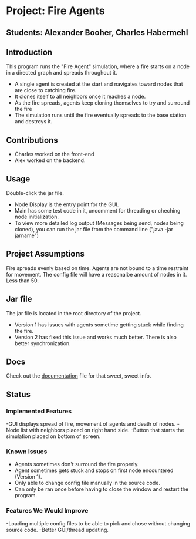 # Project: Fire Agents
## Students:  Alexander Booher, Charles Habermehl

## Introduction
This program runs the "Fire Agent" simulation, where a fire starts on a node in a directed graph
and spreads throughout it.

- A single agent is created at the start and navigates toward nodes that are close to catching fire.
- It clones itself to all neighbors once it reaches a node.
- As the fire spreads, agents keep cloning themselves to try and surround the fire
- The simulation runs until the fire eventually spreads to the base station and destroys it.

## Contributions
- Charles worked on the front-end
- Alex worked on the backend.

## Usage
Double-click the jar file.

- Node Display is the entry point for the GUI.
- Main has some test code in it, uncomment for threading or cheching node initialization.
- To view more detailed log output (Messages being send, nodes being cloned), you can run 
the jar file from the command line ("java -jar jarname")

## Project Assumptions
Fire spreads evenly based on time. Agents are not bound to a time restraint for movement. 
The config file will have a reasonalbe amount of nodes in it. Less than 50.


## Jar file 
The jar file is located in the root directory of the project.
- Version 1 has issues with agents sometime getting stuck while finding the fire.
- Version 2 has fixed this issue and works much better. There is also better synchronization.

## Docs
Check out the [documentation](../doc/doc.MD) file for that sweet, sweet info.

## Status
### Implemented Features
-GUI displays spread of fire, movement of agents and death of nodes. 
-Node list with neighbors placed on right hand side.
-Button that starts the simulation placed on bottom of screen. 

### Known Issues
- Agents sometimes don't surround the fire properly.
- Agent sometimes gets stuck and stops on first node encountered (Version 1). 
- Only able to change config file manually in the source code.
- Can only be ran once before having to close the window and restart the program.

### Features We Would Improve
-Loading multiple config files to be able to pick and chose without changing source
code.
-Better GUI/thread updating.